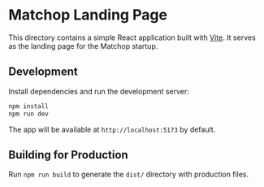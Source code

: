 # Matchop Landing Page

This directory contains a simple React application built with [Vite](https://vitejs.dev/).
It serves as the landing page for the Matchop startup.

## Development

Install dependencies and run the development server:

```bash
npm install
npm run dev
```

The app will be available at `http://localhost:5173` by default.

## Building for Production

Run `npm run build` to generate the `dist/` directory with production files.

